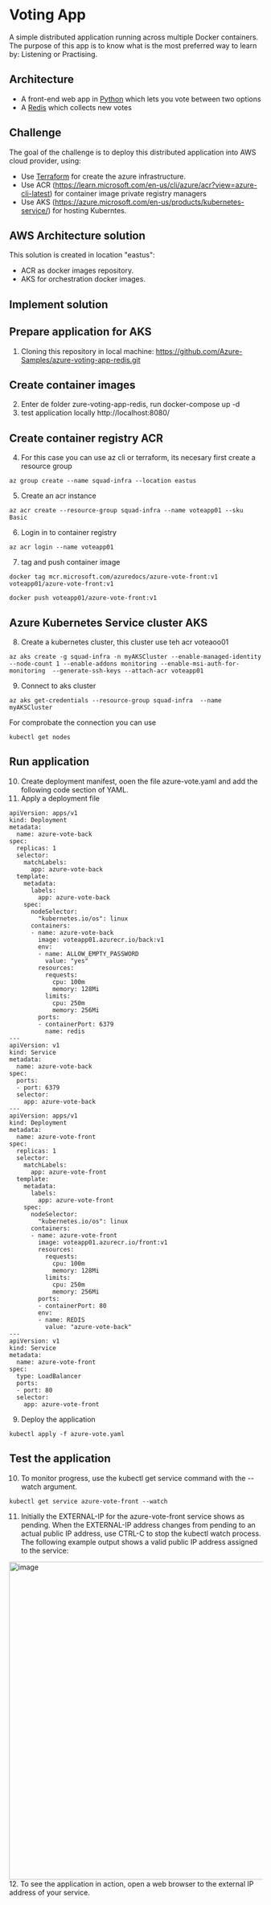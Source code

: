 # Voting App

A simple distributed application running across multiple Docker containers.
The purpose of this app is to know what is the most preferred way to learn by: Listening or Practising.


## Architecture

* A front-end web app in [Python](/vote) which lets you vote between two options
* A [Redis](https://hub.docker.com/_/redis/) which collects new votes

## Challenge
The goal of the challenge is to deploy this distributed application into AWS cloud provider, using:
- Use [Terraform](https://developer.hashicorp.com/terraform/tutorials/aws-get-started) for create the azure infrastructure.
- Use ACR (https://learn.microsoft.com/en-us/cli/azure/acr?view=azure-cli-latest) for container image private registry managers
- Use AKS (https://azure.microsoft.com/en-us/products/kubernetes-service/) for hosting Kuberntes.

## AWS Architecture solution

This solution is created in location "eastus":
- ACR as docker images repository.
- AKS for orchestration docker images.

## Implement solution
## Prepare application for AKS
1. Cloning this repository in local machine: https://github.com/Azure-Samples/azure-voting-app-redis.git

## Create container images
2. Enter de folder zure-voting-app-redis, run docker-compose up -d
3. test application locally http://localhost:8080/

## Create container registry ACR
4. For this case you can use az cli or terraform, its necesary first create a resource group
```shell
az group create --name squad-infra --location eastus
```
5. Create an acr instance
```shell
az acr create --resource-group squad-infra --name voteapp01 --sku Basic
```
6. Login in to container registry
```shell
az acr login --name voteapp01
```
7. tag and push container image 
```shell
docker tag mcr.microsoft.com/azuredocs/azure-vote-front:v1 voteapp01/azure-vote-front:v1
```
```shell
docker push voteapp01/azure-vote-front:v1 
```
## Azure Kubernetes Service cluster AKS
8. Create a kubernetes cluster, this cluster use teh acr voteaoo01
```shell
az aks create -g squad-infra -n myAKSCluster --enable-managed-identity --node-count 1 --enable-addons monitoring --enable-msi-auth-for-monitoring  --generate-ssh-keys --attach-acr voteapp01
```
9. Connect to aks cluster 
```shell
az aks get-credentials --resource-group squad-infra  --name myAKSCluster
```
For comprobate the connection you can use 
```shell
kubectl get nodes
```
## Run application
10. Create deployment manifest, ooen the file azure-vote.yaml and add the following code section of YAML.
11. Apply a deployment file 
```shell
apiVersion: apps/v1
kind: Deployment
metadata:
  name: azure-vote-back
spec:
  replicas: 1
  selector:
    matchLabels:
      app: azure-vote-back
  template:
    metadata:
      labels:
        app: azure-vote-back
    spec:
      nodeSelector:
        "kubernetes.io/os": linux
      containers:
      - name: azure-vote-back
        image: voteapp01.azurecr.io/back:v1
        env:
        - name: ALLOW_EMPTY_PASSWORD
          value: "yes"
        resources:
          requests:
            cpu: 100m
            memory: 128Mi
          limits:
            cpu: 250m
            memory: 256Mi
        ports:
        - containerPort: 6379
          name: redis
---
apiVersion: v1
kind: Service
metadata:
  name: azure-vote-back
spec:
  ports:
  - port: 6379
  selector:
    app: azure-vote-back
---
apiVersion: apps/v1
kind: Deployment
metadata:
  name: azure-vote-front
spec:
  replicas: 1
  selector:
    matchLabels:
      app: azure-vote-front
  template:
    metadata:
      labels:
        app: azure-vote-front
    spec:
      nodeSelector:
        "kubernetes.io/os": linux
      containers:
      - name: azure-vote-front
        image: voteapp01.azurecr.io/front:v1
        resources:
          requests:
            cpu: 100m
            memory: 128Mi
          limits:
            cpu: 250m
            memory: 256Mi
        ports:
        - containerPort: 80
        env:
        - name: REDIS
          value: "azure-vote-back"
---
apiVersion: v1
kind: Service
metadata:
  name: azure-vote-front
spec:
  type: LoadBalancer
  ports:
  - port: 80
  selector:
    app: azure-vote-front

```
9. Deploy the application
```shell
kubectl apply -f azure-vote.yaml
```
## Test the application
10. To monitor progress, use the kubectl get service command with the --watch argument.
```shell
kubectl get service azure-vote-front --watch
```
11. Initially the EXTERNAL-IP for the azure-vote-front service shows as pending. When the EXTERNAL-IP address changes from pending to an actual public IP address, use CTRL-C to stop the kubectl watch process. The following example output shows a valid public IP address assigned to the service:
<img width="632" alt="image" src="https://user-images.githubusercontent.com/116659371/225756173-abe33860-4110-42cc-af3a-7221d30ff948.png">
12. To see the application in action, open a web browser to the external IP address of your service.

